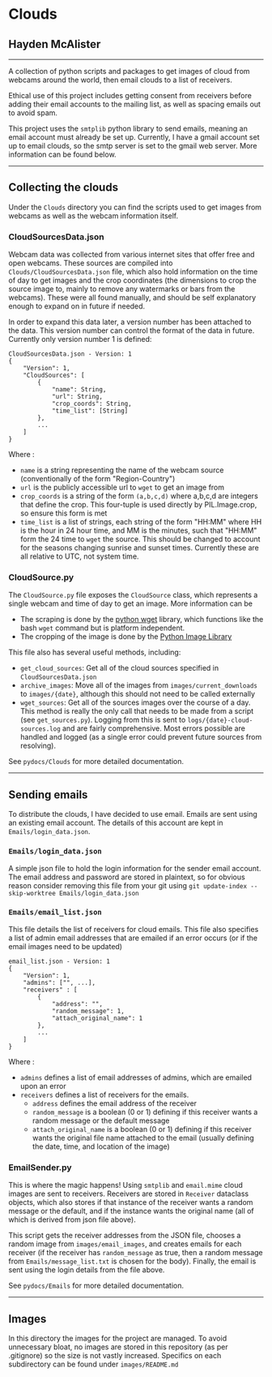 # Clouds
## Hayden McAlister 

---

A collection of python scripts and packages to get images of cloud from webcams around the world, then email clouds to a list of receivers.

Ethical use of this project includes getting consent from receivers before adding their email accounts to the mailing list, as well as spacing emails out to avoid spam.

This project uses the `smtplib` python library to send emails, meaning an email account must already be set up. Currently, I have a gmail account set up to email clouds, so the smtp server is set to the gmail web server. More information can be found below. 

---

## Collecting the clouds

Under the `Clouds` directory you can find the scripts used to get images from webcams as well as the webcam information itself.

### CloudSourcesData.json

Webcam data was collected from various internet sites that offer free and open webcams. These sources are compiled into `Clouds/CloudSourcesData.json` file, which also hold information on the time of day to get images and the crop coordinates (the dimensions to crop the source image to, mainly to remove any watermarks or bars from the webcams). These were all found manually, and should be self explanatory enough to expand on in future if needed.

In order to expand this data later, a version number has been attached to the data. This version number can control the format of the data in future. Currently only version number 1 is defined:

```
CloudSourcesData.json - Version: 1
{
    "Version": 1,
    "CloudSources": [
        {
            "name": String,
            "url": String,
            "crop_coords": String,
            "time_list": [String]
        },
        ...
    ]
}

```

Where :
- `name` is a string representing the name of the webcam source (conventionally of the form "Region-Country")
- `url` is the publicly accessible url to `wget` to get an image from
- `crop_coords` is a string of the form `(a,b,c,d)` where a,b,c,d are integers that define the crop. This four-tuple is used directly by PIL.Image.crop, so ensure this form is met
- `time_list` is a list of strings, each string of the form "HH:MM" where HH is the hour in 24 hour time, and MM is the minutes, such that "HH:MM" form the 24 time to `wget` the source. This should be changed to account for the seasons changing sunrise and sunset times. Currently these are all relative to UTC, not system time.

### CloudSource.py

The `CloudSource.py` file exposes the `CloudSource` class, which represents a single webcam and time of day to get an image. More information can be 
- The scraping is done by the [python wget](https://pypi.org/project/wget/) library, which functions like the bash `wget` command but is platform independent.
- The cropping of the image is done by the [Python Image Library](https://pillow.readthedocs.io/en/stable/) 

This file also has several useful methods, including:
- `get_cloud_sources`: Get all of the cloud sources specified in `CloudSourcesData.json`
- `archive_images`: Move all of the images from `images/current_downloads` to `images/{date}`, although this should not need to be called externally
- `wget_sources`: Get all of the sources images over the course of a day. This method is really the only call that needs to be made from a script (see `get_sources.py`). Logging from this is sent to `logs/{date}-cloud-sources.log` and are fairly comprehensive. Most errors possible are handled and logged (as a single error could prevent future sources from resolving).

See `pydocs/Clouds` for more detailed documentation.

---

## Sending emails

To distribute the clouds, I have decided to use email. Emails are sent using an existing email account. The details of this account are kept in `Emails/login_data.json`.

### `Emails/login_data.json`

A simple json file to hold the login information for the sender email account. The email address and password are stored in plaintext, so for obvious reason consider removing this file from your git using `git update-index --skip-worktree Emails/login_data.json`

### `Emails/email_list.json`

This file details the list of receivers for cloud emails. This file also specifies a list of admin email addresses that are emailed if an error occurs (or if the email images need to be updated)

```
email_list.json - Version: 1
{
    "Version": 1,
    "admins": ["", ...],
    "receivers" : [
        {
            "address": "",
            "random_message": 1,
            "attach_original_name": 1
        },
        ...
    ]
}

```

Where :
- `admins` defines a list of email addresses of admins, which are emailed upon an error
- `receivers` defines a list of receivers for the emails.
  - `address` defines the email address of the receiver
  - `random_message` is a boolean (0 or 1) defining if this receiver wants a random message or the default message
  - `attach_original_name` is a boolean (0 or 1) defining if this receiver wants the original file name attached to the email (usually defining the date, time, and location of the image)

### EmailSender.py

This is where the magic happens! Using `smtplib` and `email.mime` cloud images are sent to receivers. Receivers are stored in `Receiver` dataclass objects, which also stores if that instance of the receiver wants a random message or the default, and if the instance wants the original name (all of which is derived from json file above).

This script gets the receiver addresses from the JSON file, chooses a random image from `images/email_images`, and creates emails for each receiver (if the receiver has `random_message` as true, then a random message from `Emails/message_list.txt` is chosen for the body). Finally, the email is sent using the login details from the file above.

See `pydocs/Emails` for more detailed documentation.

---

## Images

In this directory the images for the project are managed. To avoid unnecessary bloat, no images are stored in this repository (as per .gitignore) so the size is not vastly increased. Specifics on each subdirectory can be found under `images/README.md`
